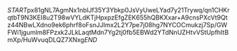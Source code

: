 $START$px81gNL7AgmNx1nblJf35Y3Ybkp0JsVyUweLYad7y21Trywq/qn1CHKrqtbT9N3KEI8u2T98wVYLdKTjHpxpzEfgZEK655hQBKXxar+A9cnsPXcVt9Qtz44NBwLXdno9ek6phrf8oFsnJJlmx2L2Y7pe7j08hg7NYCOCmukzj7Sp/GWFWi1jgumlm8FPzxk2JLkLaqtMdn7Yg2tj0fb5EBWd2YTdNnUZHtvVStUpfhItBmXp/HuWvuqDLQZ7XNxg$END$